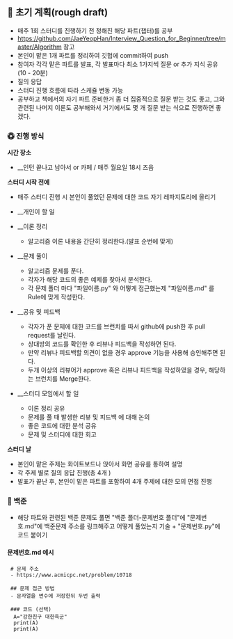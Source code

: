 ## 📆 초기 계획(rough draft)
- 매주 1회 스터디를 진행하기 전 정해진 해당 파트(챕터)를 공부
- https://github.com/JaeYeopHan/Interview_Question_for_Beginner/tree/master/Algorithm 참고
- 본인이 맡은 1개 파트를 정리하여 깃헙에 commit하여 push
- 참여자 각각 맡은 파트를 발표, 각 발표마다 최소 1가지씩 질문 or 추가 지식 공유 (10 - 20분)
- 질의 응답
- 스터디 진행 흐름에 따라 스케쥴 변동 가능
- 공부하고 책에서의 자기 파트 준비한거 좀 더 집중적으로 질문 받는 것도 좋고, 그와 관련된 나머지 이론도 공부해와서 거기에서도 몇 개 질문 받는 식으로 진행하면 좋겠다.

### ♽ 진행 방식
__시간 장소__
- __인턴 끝나고 남아서 or 카페 / 매주 월요일 18시 즈음


__스터디 시작 전에__
- 매주 스터디 진행 시 본인이 풀었던 문제에 대한 코드 자기 레파지토리에 올리기
- __개인이 할 일
- __이론 정리
    - 알고리즘 이론 내용을 간단히 정리한다.(발표 순번에 맞게)
- __문제 풀이
    - 알고리즘 문제를 푼다.
    - 각자가 해당 코드의 좋은 예제를 찾아서 분석한다.
    - 각 문제 폴더 마다 "파일이름.py" 와 어떻게 접근했는제 "파일이름.md" 를 Rule에 맞게 작성한다.
- __공유 및 피드백
    - 각자가 푼 문제에 대한 코드를 브런치를 따서 github에 push한 후 pull request를 날린다.
    - 상대방의 코드를 확인한 후 리뷰나 피드백을 작성하면 된다.
    - 만약 리뷰나 피드백할 의견이 없을 경우 approve 기능을 사용해 승인해주면 된다.
    - 두개 이상의 리뷰어가 approve 혹은 리뷰나 피드백을 작성하였을 경우, 해당하는 브런치를 Merge한다.
 
 - __스터디 모임에서 할 일
    - 이론 정리 공유
    - 문제를 풀 때 발생한 리뷰 및 피드백 에 대해 논의
    - 좋은 코드에 대한 분석 공유
    - 문제 및 스터디에 대한 회고

__스터디 날__
- 본인이 맡은 주제는 화이트보드나 앉아서 화면 공유를 통하여 설명
- 각 주제 별로 질의 응답 진행(총 4개 )
- 발표가 끝난 후, 본인이 맡은 파트를 포함하여 4개 주제에 대한 모의 면접 진행

### 👭 백준
- 해당 파트와 관련된 백준 문제도 풀면 "백준 폴더-문제번호 폴더"에 "문제번호.md"에 백준문제 주소를 링크해주고 어떻게 풀었는지 기술 + "문제번호.py"에 코드 붙이기

#### 문제번호.md 예시
     # 문제 주소
     - https://www.acmicpc.net/problem/10718

     ## 문제 접근 방법
     - 문자열을 변수에 저장한뒤 두번 출력

     ### 코드 (선택)
      A="강한친구 대한육군"
      print(A)
      print(A)
